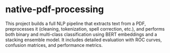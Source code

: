 # native-pdf-processing
This project builds a full NLP pipeline that extracts text from a PDF, preprocesses it (cleaning, tokenization, spell correction, etc.), and performs both binary and multi-class classification using BERT embeddings and a stacking ensemble model. It includes detailed evaluation with ROC curves, confusion matrices, and performance metrics.
